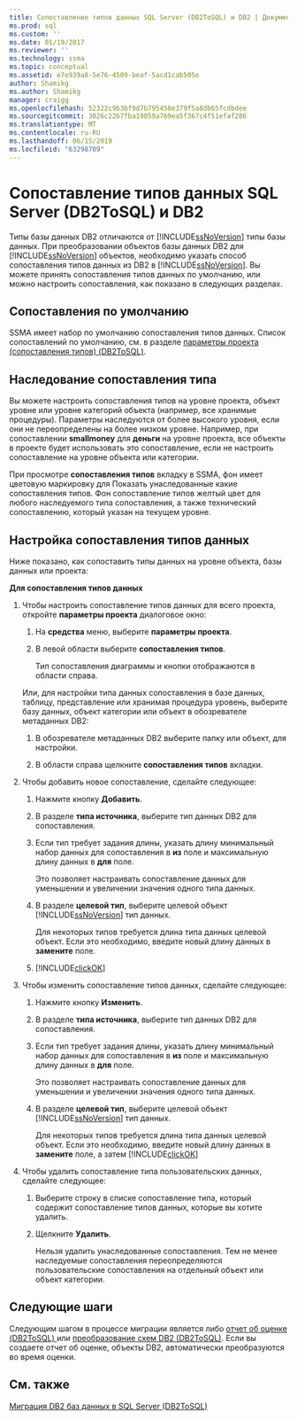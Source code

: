 ```yaml
---
title: Сопоставление типов данных SQL Server (DB2ToSQL) и DB2 | Документация Майкрософт
ms.prod: sql
ms.custom: ''
ms.date: 01/19/2017
ms.reviewer: ''
ms.technology: ssma
ms.topic: conceptual
ms.assetid: e7e939a8-5e76-4509-beaf-5acd1cab505e
author: Shamikg
ms.author: Shamikg
manager: craigg
ms.openlocfilehash: 52322c9b3bf9d7b795458e379f5a8db65fcdbdee
ms.sourcegitcommit: 3026c22b7fba19059a769ea5f367c4f51efaf286
ms.translationtype: MT
ms.contentlocale: ru-RU
ms.lasthandoff: 06/15/2019
ms.locfileid: "63298709"
---
```

# <a name="mapping-db2-and-sql-server-data-types-db2tosql"></a>Сопоставление типов данных SQL Server (DB2ToSQL) и DB2
Типы базы данных DB2 отличаются от [!INCLUDE[ssNoVersion](../../includes/ssnoversion-md.md)] типы базы данных. При преобразовании объектов базы данных DB2 для [!INCLUDE[ssNoVersion](../../includes/ssnoversion-md.md)] объектов, необходимо указать способ сопоставления типов данных из DB2 в [!INCLUDE[ssNoVersion](../../includes/ssnoversion-md.md)]. Вы можете принять сопоставления типов данных по умолчанию, или можно настроить сопоставления, как показано в следующих разделах.  
  
## <a name="default-mappings"></a>Сопоставления по умолчанию  
SSMA имеет набор по умолчанию сопоставления типов данных. Список сопоставлений по умолчанию, см. в разделе [параметры проекта &#40;сопоставления типов&#41; &#40;DB2ToSQL&#41;](../../ssma/db2/project-settings-type-mapping-db2tosql.md).  
  
## <a name="type-mapping-inheritance"></a>Наследование сопоставления типа  
Вы можете настроить сопоставления типов на уровне проекта, объект уровне или уровне категорий объекта (например, все хранимые процедуры). Параметры наследуются от более высокого уровня, если они не переопределены на более низком уровне. Например, при сопоставлении **smallmoney** для **деньги** на уровне проекта, все объекты в проекте будет использовать это сопоставление, если не настроить сопоставление на уровне объекта или категории.  
  
При просмотре **сопоставления типов** вкладку в SSMA, фон имеет цветовую маркировку для Показать унаследованные какие сопоставления типов. Фон сопоставление типов желтый цвет для любого наследуемого типа сопоставления, а также технический сопоставлению, который указан на текущем уровне.  
  
## <a name="customizing-data-type-mappings"></a>Настройка сопоставления типов данных  
Ниже показано, как сопоставить типы данных на уровне объекта, базы данных или проекта:  
  
**Для сопоставления типов данных**  
  
1.  Чтобы настроить сопоставление типов данных для всего проекта, откройте **параметры проекта** диалоговое окно:  
  
    1.  На **средства** меню, выберите **параметры проекта**.  
  
    2.  В левой области выберите **сопоставления типов**.  
  
        Тип сопоставления диаграммы и кнопки отображаются в области справа.  
  
    Или, для настройки типа данных сопоставления в базе данных, таблицу, представление или хранимая процедура уровень, выберите базу данных, объект категории или объект в обозревателе метаданных DB2:  
  
    1.  В обозревателе метаданных DB2 выберите папку или объект, для настройки.  
  
    2.  В области справа щелкните **сопоставления типов** вкладки.  
  
2.  Чтобы добавить новое сопоставление, сделайте следующее:  
  
    1.  Нажмите кнопку **Добавить**.  
  
    2.  В разделе **типа источника**, выберите тип данных DB2 для сопоставления.  
  
    3.  Если тип требует задания длины, указать длину минимальный набор данных для сопоставления в **из** поле и максимальную длину данных в **для** поле.  
  
        Это позволяет настраивать сопоставление данных для уменьшении и увеличении значения одного типа данных.  
  
    4.  В разделе **целевой тип**, выберите целевой объект [!INCLUDE[ssNoVersion](../../includes/ssnoversion-md.md)] тип данных.  
  
        Для некоторых типов требуется длина типа данных целевой объект. Если это необходимо, введите новый длину данных в **замените** поле.  
  
    5.  [!INCLUDE[clickOK](../../includes/clickok-md.md)]  
  
3.  Чтобы изменить сопоставление типов данных, сделайте следующее:  
  
    1.  Нажмите кнопку **Изменить**.  
  
    2.  В разделе **типа источника**, выберите тип данных DB2 для сопоставления.  
  
    3.  Если тип требует задания длины, указать длину минимальный набор данных для сопоставления в **из** поле и максимальную длину данных в **для** поле.  
  
        Это позволяет настраивать сопоставление данных для уменьшении и увеличении значения одного типа данных.  
  
    4.  В разделе **целевой тип**, выберите целевой объект [!INCLUDE[ssNoVersion](../../includes/ssnoversion-md.md)] тип данных.  
  
        Для некоторых типов требуется длина типа данных целевой объект. Если это необходимо, введите новый длину данных в **замените** поле, а затем [!INCLUDE[clickOK](../../includes/clickok-md.md)]  
  
4.  Чтобы удалить сопоставление типа пользовательских данных, сделайте следующее:  
  
    1.  Выберите строку в списке сопоставление типа, который содержит сопоставление типов данных, которые вы хотите удалить.  
  
    2.  Щелкните **Удалить**.  
  
        Нельзя удалить унаследованные сопоставления. Тем не менее наследуемые сопоставления переопределяются пользовательские сопоставления на отдельный объект или объект категории.  
  
## <a name="next-steps"></a>Следующие шаги  
Следующим шагом в процессе миграции является либо [отчет об оценке &#40;DB2ToSQL&#41; ](../../ssma/db2/assessment-report-db2tosql.md) или [преобразование схем DB2 &#40;DB2ToSQL&#41;](../../ssma/db2/converting-db2-schemas-db2tosql.md). Если вы создаете отчет об оценке, объекты DB2, автоматически преобразуются во время оценки.  
  
## <a name="see-also"></a>См. также  
[Миграция DB2 баз данных в SQL Server &#40;DB2ToSQL&#41;](../../ssma/db2/migrating-db2-databases-to-sql-server-db2tosql.md)  
  
